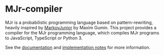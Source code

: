 # MJr-compiler

MJr is a probabilistic programming language based on pattern-rewriting, heavily inspired by [MarkovJunior](https://github.com/mxgmn/MarkovJunior) by Maxim Gumin. This project provides a compiler for the MJr programming language, which compiles MJr programs to JavaScript, TypeScript or Python 3.

See the [documentation](doc/) and [implementation notes](notes/) for more information.
